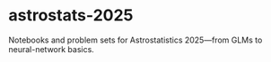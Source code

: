 # astrostats-2025
Notebooks and problem sets for Astrostatistics 2025—from GLMs to neural-network basics.
